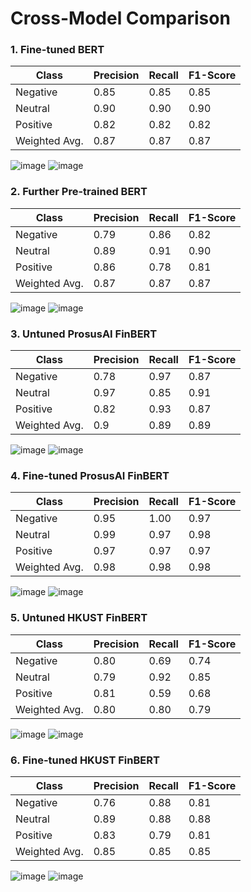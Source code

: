 # Cross-Model Comparison
### 1. Fine-tuned BERT

| Class         | Precision | Recall | F1-Score |
|---------------|-----------|--------|----------|
| Negative      | 0.85      | 0.85   | 0.85     |
| Neutral       | 0.90      | 0.90   | 0.90     |
| Positive      | 0.82      | 0.82   | 0.82     |
| Weighted Avg. | 0.87      | 0.87   | 0.87     |

![image](https://user-images.githubusercontent.com/92542287/220272940-be47e1f3-1f46-4561-bb99-2da716dc2c99.png)
![image](https://user-images.githubusercontent.com/92542287/220272972-79c80088-c7dc-4967-aa8d-a13b7fde3893.png)

### 2. Further Pre-trained BERT

| Class         | Precision | Recall | F1-Score |
|---------------|-----------|--------|----------|
| Negative      | 0.79      | 0.86   | 0.82     |
| Neutral       | 0.89      | 0.91   | 0.90     |
| Positive      | 0.86      | 0.78   | 0.81     |
| Weighted Avg. | 0.87      | 0.87   | 0.87     |

![image](https://user-images.githubusercontent.com/92542287/220274697-31481627-f2d0-431e-b800-74b7f8af9314.png)
![image](https://user-images.githubusercontent.com/92542287/220274926-b08012ad-e34f-4f16-80e6-b1a97de1acec.png)

### 3. Untuned ProsusAI FinBERT

| Class         | Precision | Recall | F1-Score |
|---------------|-----------|--------|----------|
| Negative      | 0.78      | 0.97   | 0.87     |
| Neutral       | 0.97      | 0.85   | 0.91     |
| Positive      | 0.82      | 0.93   | 0.87     |
| Weighted Avg. | 0.9       | 0.89   | 0.89     |

![image](https://user-images.githubusercontent.com/92542287/220276267-f47048c8-b51b-427d-b78d-81121a5ef221.png)
![image](https://user-images.githubusercontent.com/92542287/220276640-ad4914f4-4a09-4f18-91b8-3139e602eb01.png)

### 4. Fine-tuned ProsusAI FinBERT

| Class         | Precision | Recall | F1-Score |
|---------------|-----------|--------|----------|
| Negative      | 0.95      | 1.00   | 0.97     |
| Neutral       | 0.99      | 0.97   | 0.98     |
| Positive      | 0.97      | 0.97   | 0.97     |
| Weighted Avg. | 0.98      | 0.98   | 0.98     |

![image](https://user-images.githubusercontent.com/92542287/220281033-667cca83-f9a7-4762-8e73-0a5e06a8123f.png)
![image](https://user-images.githubusercontent.com/92542287/220281082-c137c8b1-6b7a-489a-ad41-a43d6747b6e1.png)

### 5. Untuned HKUST FinBERT

| Class         | Precision | Recall | F1-Score |
|---------------|-----------|--------|----------|
| Negative      | 0.80      | 0.69   | 0.74     |
| Neutral       | 0.79      | 0.92   | 0.85     |
| Positive      | 0.81      | 0.59   | 0.68     |
| Weighted Avg. | 0.80      | 0.80   | 0.79     |

![image](https://user-images.githubusercontent.com/92542287/220285617-06da5cd5-ec2f-4540-a745-644582292099.png)
![image](https://user-images.githubusercontent.com/92542287/220285846-14edb9f9-e785-43ec-9637-44f27481be0b.png)

### 6. Fine-tuned HKUST FinBERT

| Class         | Precision | Recall | F1-Score |
|---------------|-----------|--------|----------|
| Negative      | 0.76      | 0.88   | 0.81     |
| Neutral       | 0.89      | 0.88   | 0.88     |
| Positive      | 0.83      | 0.79   | 0.81     |
| Weighted Avg. | 0.85      | 0.85   | 0.85     |

![image](https://user-images.githubusercontent.com/92542287/220286595-16f9154e-25bd-4edf-b13e-4096b10652a3.png)
![image](https://user-images.githubusercontent.com/92542287/220286651-2badcb37-2d77-4244-bbb1-4333c331c9a8.png)
